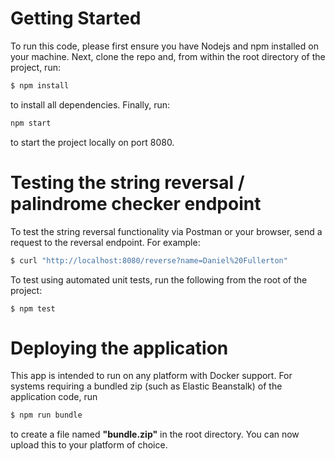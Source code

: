 # Getting Started
To run this code, please first ensure you have Nodejs and npm installed on your machine. Next, clone the repo
and, from within the root directory of the project, run:
```bash
$ npm install
```
to install all dependencies. Finally, run:
```bash
npm start
```
to start the project locally on port 8080.

# Testing the string reversal / palindrome checker endpoint
To test the string reversal functionality via Postman or your browser, send a request to the reversal endpoint. For example:
```bash
$ curl "http://localhost:8080/reverse?name=Daniel%20Fullerton"
```

To test using automated unit tests, run the following from the root of the project:
```
$ npm test
```

# Deploying the application
This app is intended to run on any platform with Docker support. For systems requiring a bundled zip (such as Elastic Beanstalk)
of the application code, run
```bash
$ npm run bundle
```
to create a file named **"bundle.zip"** in the root directory. You can now upload this to your platform of choice.
